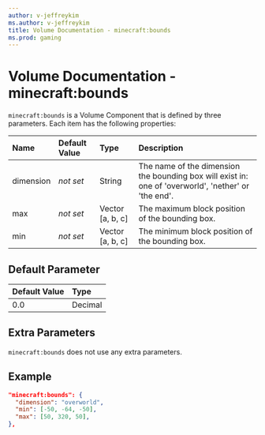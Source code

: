 ```yaml
---
author: v-jeffreykim
ms.author: v-jeffreykim
title: Volume Documentation - minecraft:bounds
ms.prod: gaming
---
```


# Volume Documentation - minecraft:bounds

`minecraft:bounds` is a Volume Component that is defined by three parameters. Each item has the following properties:

| Name| Default Value| Type| Description |
|:----------|:----------|:----------|:----------|
| dimension| *not set*| String| The name of the dimension the bounding box will exist in: one of 'overworld', 'nether' or 'the end'. |
| max| *not set*| Vector [a, b, c]| The maximum block position of the bounding box. |
| min| *not set*| Vector [a, b, c]| The minimum block position of the bounding box. |

## Default Parameter

|Default Value|Type |
|:----|:----|
|0.0| Decimal|

## Extra Parameters

`minecraft:bounds` does not use any extra parameters.

## Example

```json
"minecraft:bounds": {
  "dimension": "overworld",
  "min": [-50, -64, -50],
  "max": [50, 320, 50],
},
```
